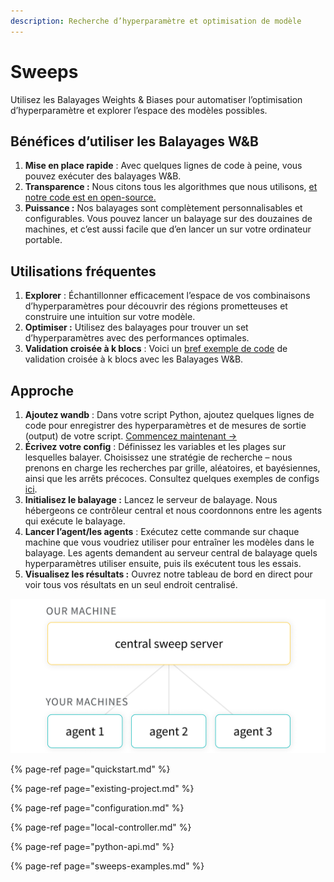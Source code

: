 ```yaml
---
description: Recherche d’hyperparamètre et optimisation de modèle
---
```


# Sweeps

Utilisez les Balayages Weights & Biases pour automatiser l’optimisation d’hyperparamètre et explorer l’espace des modèles possibles.

## Bénéfices d’utiliser les Balayages W&B

1. **Mise en place rapide** : Avec quelques lignes de code à peine, vous pouvez exécuter des balayages W&B.
2. **Transparence :** Nous citons tous les algorithmes que nous utilisons, [et notre code est en open-source.](https://github.com/wandb/client/tree/master/wandb/sweeps)
3. **Puissance :** Nos balayages sont complètement personnalisables et configurables. Vous pouvez lancer un balayage sur des douzaines de machines, et c’est aussi facile que d’en lancer un sur votre ordinateur portable.

## Utilisations fréquentes

1. **Explorer** : Échantillonner efficacement l’espace de vos combinaisons d’hyperparamètres pour découvrir des régions prometteuses et construire une intuition sur votre modèle.
2. **Optimiser :** Utilisez des balayages pour trouver un set d’hyperparamètres avec des performances optimales.
3.  **Validation croisée à k blocs** : Voici un [bref exemple de code](https://github.com/wandb/examples/tree/master/examples/wandb-sweeps/sweeps-cross-validation) de validation croisée à k blocs avec les Balayages W&B. 

## Approche

1. **Ajoutez wandb** : Dans votre script Python, ajoutez quelques lignes de code pour enregistrer des hyperparamètres et de mesures de sortie \(output\) de votre script. [Commencez maintenant →](https://docs.wandb.ai/sweeps/quickstart)
2.  **Écrivez votre config** : Définissez les variables et les plages sur lesquelles balayer. Choisissez une stratégie de recherche – nous prenons en charge les recherches par grille, aléatoires, et bayésiennes, ainsi que les arrêts précoces. Consultez quelques exemples de configs [ici](https://github.com/wandb/examples/tree/master/examples/keras/keras-cnn-fashion).
3. **Initialisez le balayage :** Lancez le serveur de balayage. Nous hébergeons ce contrôleur central et nous coordonnons entre les agents qui exécute le balayage.
4.  **Lancer l’agent/les agents** : Exécutez cette commande sur chaque machine que vous voudriez utiliser pour entraîner les modèles dans le balayage. Les agents demandent au serveur central de balayage quels hyperparamètres utiliser ensuite, puis ils exécutent tous les essais.
5. **Visualisez les résultats :** Ouvrez notre tableau de bord en direct pour voir tous vos résultats en un seul endroit centralisé.

![](../.gitbook/assets/central-sweep-server-3%20%282%29%20%282%29%20%283%29%20%283%29%20%282%29%20%281%29%20%282%29.png)

{% page-ref page="quickstart.md" %}

{% page-ref page="existing-project.md" %}

{% page-ref page="configuration.md" %}

{% page-ref page="local-controller.md" %}

{% page-ref page="python-api.md" %}

{% page-ref page="sweeps-examples.md" %}

